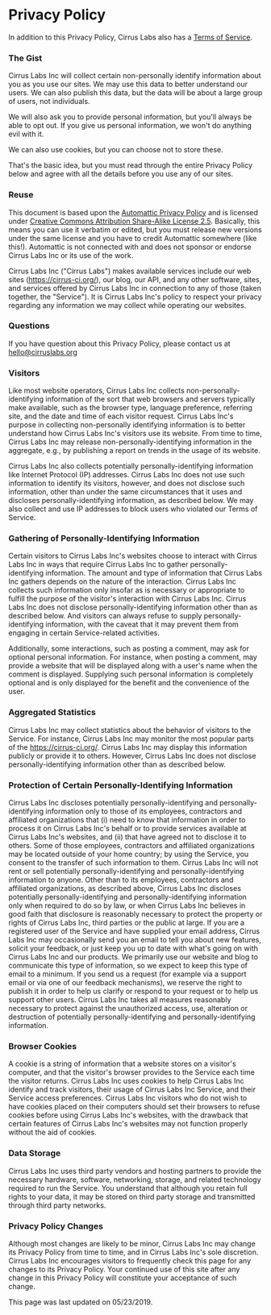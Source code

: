 <!-- markdownlint-disable -->

# Privacy Policy

In addition to this Privacy Policy, Cirrus Labs also has a [Terms of Service](terms.md).

### The Gist

Cirrus Labs Inc will collect certain non-personally identify information about you as you use our sites. We may use 
this data to better understand our users. We can also publish this data, but the data will be about a large group of users, 
not individuals.

We will also ask you to provide personal information, but you'll always be able to opt out. If you give us personal 
information, we won't do anything evil with it.

We can also use cookies, but you can choose not to store these.

That's the basic idea, but you must read through the entire Privacy Policy below and agree with all the details 
before you use any of our sites.

### Reuse

This document is based upon the [Automattic Privacy Policy](https://automattic.com/privacy/) and is licensed under 
[Creative Commons Attribution Share-Alike License 2.5](https://creativecommons.org/licenses/by-sa/2.5/). Basically, 
this means you can use it verbatim or edited, but you must release new versions under the same license and 
you have to credit Automattic somewhere (like this!). Automattic is not connected with and does not sponsor or endorse 
Cirrus Labs Inc or its use of the work.

Cirrus Labs Inc ("Cirrus Labs") makes available services include our web sites (https://cirrus-ci.org/), our blog, our API, 
and any other software, sites, and services offered by Cirrus Labs Inc in connection to any of those (taken together, the "Service"). 
It is Cirrus Labs Inc's policy to respect your privacy regarding any information we may collect while operating our websites.

### Questions

If you have question about this Privacy Policy, please contact us at hello@cirruslabs.org

### Visitors

Like most website operators, Cirrus Labs Inc collects non-personally-identifying information of the sort that web browsers and 
servers typically make available, such as the browser type, language preference, referring site, and the date and time of each visitor request. 
Cirrus Labs Inc's purpose in collecting non-personally identifying information is to better understand how Cirrus Labs Inc's 
visitors use its website. From time to time, Cirrus Labs Inc may release non-personally-identifying information in the aggregate, 
e.g., by publishing a report on trends in the usage of its website.

Cirrus Labs Inc also collects potentially personally-identifying information like Internet Protocol (IP) addresses. 
Cirrus Labs Inc does not use such information to identify its visitors, however, and does not disclose such information, 
other than under the same circumstances that it uses and discloses personally-identifying information, as described below. 
We may also collect and use IP addresses to block users who violated our Terms of Service.

### Gathering of Personally-Identifying Information

Certain visitors to Cirrus Labs Inc's websites choose to interact with Cirrus Labs Inc in ways that require 
Cirrus Labs Inc to gather personally-identifying information. The amount and type of information that Cirrus Labs Inc gathers 
depends on the nature of the interaction. Cirrus Labs Inc collects such information only insofar as is necessary or 
appropriate to fulfill the purpose of the visitor's interaction with Cirrus Labs Inc. Cirrus Labs Inc does not disclose 
personally-identifying information other than as described below. And visitors can always refuse to supply personally-identifying information, 
with the caveat that it may prevent them from engaging in certain Service-related activities.

Additionally, some interactions, such as posting a comment, may ask for optional personal information. For instance, 
when posting a comment, may provide a website that will be displayed along with a user's name when the comment is displayed. 
Supplying such personal information is completely optional and is only displayed for the benefit and the convenience of the user.

### Aggregated Statistics

Cirrus Labs Inc may collect statistics about the behavior of visitors to the Service. For instance, Cirrus Labs Inc 
may monitor the most popular parts of the https://cirrus-ci.org/. Cirrus Labs Inc may display this information publicly or 
provide it to others. However, Cirrus Labs Inc does not disclose personally-identifying information other than as described below.

### Protection of Certain Personally-Identifying Information

Cirrus Labs Inc discloses potentially personally-identifying and personally-identifying information only to those of its employees, 
contractors and affiliated organizations that (i) need to know that information in order to process it on Cirrus Labs Inc's behalf 
or to provide services available at Cirrus Labs Inc's websites, and (ii) that have agreed not to disclose it to others. 
Some of those employees, contractors and affiliated organizations may be located outside of your home country; by using the Service, 
you consent to the transfer of such information to them. Cirrus Labs Inc will not rent or sell potentially personally-identifying and 
personally-identifying information to anyone. Other than to its employees, contractors and affiliated organizations, as described above, 
Cirrus Labs Inc discloses potentially personally-identifying and personally-identifying information only when required to do so by law, 
or when Cirrus Labs Inc believes in good faith that disclosure is reasonably necessary to protect the property or rights of Cirrus Labs Inc, 
third parties or the public at large. If you are a registered user of the Service and have supplied your email address, Cirrus Labs Inc may 
occasionally send you an email to tell you about new features, solicit your feedback, or just keep you up to date with what's going on with 
Cirrus Labs Inc and our products. We primarily use our website and blog to communicate this type of information, so we expect to keep 
this type of email to a minimum. If you send us a request (for example via a support email or via one of our feedback mechanisms), 
we reserve the right to publish it in order to help us clarify or respond to your request or to help us support other users. 
Cirrus Labs Inc takes all measures reasonably necessary to protect against the unauthorized access, use, alteration or 
destruction of potentially personally-identifying and personally-identifying information.

### Browser Cookies

A cookie is a string of information that a website stores on a visitor's computer, and that the visitor's browser provides 
to the Service each time the visitor returns. Cirrus Labs Inc uses cookies to help Cirrus Labs Inc identify and track visitors, 
their usage of Cirrus Labs Inc Service, and their Service access preferences. Cirrus Labs Inc visitors who do not wish to have 
cookies placed on their computers should set their browsers to refuse cookies before using Cirrus Labs Inc's websites, with 
the drawback that certain features of Cirrus Labs Inc's websites may not function properly without the aid of cookies.

### Data Storage

Cirrus Labs Inc uses third party vendors and hosting partners to provide the necessary hardware, software, networking, 
storage, and related technology required to run the Service. You understand that although you retain full rights to your data, 
it may be stored on third party storage and transmitted through third party networks.

### Privacy Policy Changes

Although most changes are likely to be minor, Cirrus Labs Inc may change its Privacy Policy from time to time, 
and in Cirrus Labs Inc's sole discretion. Cirrus Labs Inc encourages visitors to frequently check this page for any changes 
to its Privacy Policy. Your continued use of this site after any change in this Privacy Policy will constitute your 
acceptance of such change.

This page was last updated on 05/23/2019.
